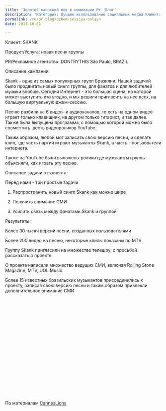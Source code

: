 ```yaml
---
title: 'Золотой каннский лев в номинации Pr |Блог'
description: 'Категория: Лучшее использование социальных медиа Клиент: SKANK Продукт/Услуга: новая песня группы PR/Рекламное агентство: DONTRYTHIS São Paulo, BRAZIL Описание кампании:'
permalink: /ru/pr-blog/dzhem-sessiya-onlayn
date: 2011-10-01

---
```


Клиент: SKANK

Продукт/Услуга: новая песня группы

PR/Рекламное агентство: DONTRYTHIS São Paulo, BRAZIL

Описание кампании:

Skank  - одна из самых популярных групп Бразилии. Нашей задачей было продвигать новый сингл группы, для фанатов и для любителей музыки вообще. Сегодня Интернет - это большая сцена, на которой может выступить кто угодно, и мы решили пригласить на нее всех, на большую виртуальную джем-сессию.

Песню разбили на 6 видео- и аудиоканалов, то есть на одном видео играет только клавишник,  на другом только гитарист, и так далее. Также была выпущена программа, с помощью которой можно было совместить шесть видеороликов YouTube.

Таким образом, любой мог записать свою версию песни, и сделать клип, где часть партий играют музыканты Skank, а часть - пользователи интернета.

Также на YouTube были выложены ролики где музыканты группы объясняли, как играть эту песню.

Описание задачи от клиента:

Перед нами - три простые задачи

1) Распространить новый сингл Skank как можно шире

2) Получить внимание СМИ

3) Усилить связь между фанатами Skank  и группой

Результаты:

Более 30 тысяч версий песни, созданных пользователями

Более 200 видео на песню, некоторые клипы показаны по MTV

Группу Skank пригласили на множество телешоу, с просьбой рассказать о проекте

О проекте написали множество ведущих СМИ, включая Rolling Stone Magazine, MTV, UOL Music.

Более 15 известных бразильских музыкантов присоединились к проекту, записав свою версию песни и таким образом привлекли дополнительное внимание СМИ

<object width="560" height="315"><param name="movie" value="http://www.youtube.com/v/TEsg88mP6bs?version=3&amp;hl=ru_RU"></param><param name="allowFullScreen" value="true"></param><param name="allowscriptaccess" value="always"></param><embed src="http://www.youtube.com/v/TEsg88mP6bs?version=3&amp;hl=ru_RU" type="application/x-shockwave-flash" width="560" height="315" allowscriptaccess="always" allowfullscreen="true"></embed></object>

По материалам <a href="http://www.canneslions.com">CannesLions</a>

